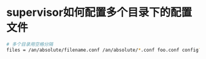 # supervisor如何配置多个目录下的配置文件

```bash
# 多个目录用空格分隔
files = /an/absolute/filename.conf /an/absolute/*.conf foo.conf config??.conf
```
